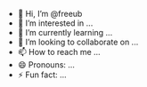 - 👋 Hi, I’m @freeub
- 👀 I’m interested in ...
- 🌱 I’m currently learning ...
- 💞️ I’m looking to collaborate on ...
- 📫 How to reach me ...
- 😄 Pronouns: ...
- ⚡ Fun fact: ...

<!---
freeub/freeub is a ✨ special ✨ repository because its `README.md` (this file) appears on your GitHub profile.
You can click the Preview link to take a look at your changes.
--->
